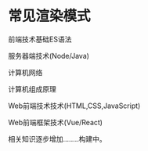 # 常见渲染模式

前端技术基础ES语法

服务器端技术(Node/Java)

计算机网络

计算机组成原理

Web前端技术技术(HTML,CSS,JavaScript)

Web前端框架技术(Vue/React)

相关知识逐步增加........构建中。

